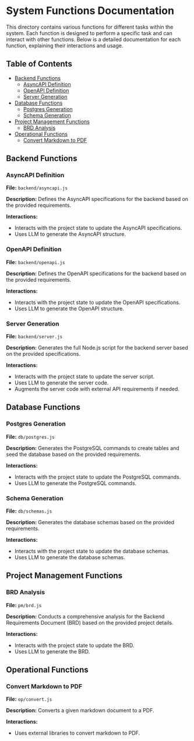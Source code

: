 # System Functions Documentation

This directory contains various functions for different tasks within the system. Each function is designed to perform a specific task and can interact with other functions. Below is a detailed documentation for each function, explaining their interactions and usage.

## Table of Contents

- [Backend Functions](#backend-functions)
  - [AsyncAPI Definition](#asyncapi-definition)
  - [OpenAPI Definition](#openapi-definition)
  - [Server Generation](#server-generation)
- [Database Functions](#database-functions)
  - [Postgres Generation](#postgres-generation)
  - [Schema Generation](#schema-generation)
- [Project Management Functions](#project-management-functions)
  - [BRD Analysis](#brd-analysis)
- [Operational Functions](#operational-functions)
  - [Convert Markdown to PDF](#convert-markdown-to-pdf)

## Backend Functions

### AsyncAPI Definition

**File:** `backend/asyncapi.js`

**Description:** Defines the AsyncAPI specifications for the backend based on the provided requirements.

**Interactions:** 
- Interacts with the project state to update the AsyncAPI specifications.
- Uses LLM to generate the AsyncAPI structure.

### OpenAPI Definition

**File:** `backend/openapi.js`

**Description:** Defines the OpenAPI specifications for the backend based on the provided requirements.

**Interactions:** 
- Interacts with the project state to update the OpenAPI specifications.
- Uses LLM to generate the OpenAPI structure.

### Server Generation

**File:** `backend/server.js`

**Description:** Generates the full Node.js script for the backend server based on the provided specifications.

**Interactions:** 
- Interacts with the project state to update the server script.
- Uses LLM to generate the server code.
- Augments the server code with external API requirements if needed.

## Database Functions

### Postgres Generation

**File:** `db/postgres.js`

**Description:** Generates the PostgreSQL commands to create tables and seed the database based on the provided requirements.

**Interactions:** 
- Interacts with the project state to update the PostgreSQL commands.
- Uses LLM to generate the PostgreSQL commands.

### Schema Generation

**File:** `db/schemas.js`

**Description:** Generates the database schemas based on the provided requirements.

**Interactions:** 
- Interacts with the project state to update the database schemas.
- Uses LLM to generate the database schemas.

## Project Management Functions

### BRD Analysis

**File:** `pm/brd.js`

**Description:** Conducts a comprehensive analysis for the Backend Requirements Document (BRD) based on the provided project details.

**Interactions:** 
- Interacts with the project state to update the BRD.
- Uses LLM to generate the BRD.

## Operational Functions

### Convert Markdown to PDF

**File:** `op/convert.js`

**Description:** Converts a given markdown document to a PDF.

**Interactions:** 
- Uses external libraries to convert markdown to PDF.
